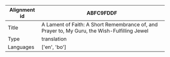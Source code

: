 |Alignment id | ABFC9FDDF
| --- | --- 
|Title | A Lament of Faith: A Short Remembrance of, and Prayer to, My Guru, the Wish-Fulfilling Jewel 
|Type | translation
|Languages | ['en', 'bo']